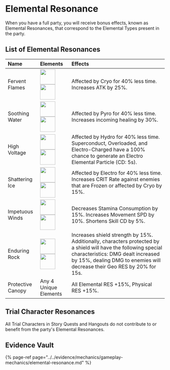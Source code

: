 # Elemental Resonance

When you have a full party, you will receive bonus effects, known as Elemental Resonances, that correspond to the Elemental Types present in the party.  

## List of Elemental Resonances

| Name | Elements | Effects |
| :--- | :--- | :--- |
| Fervent Flames | <img src="../../.gitbook/assets/element_pyro.png" width="48"><img src="../../.gitbook/assets/element_pyro.png" width="48"> | Affected by Cryo for 40% less time. Increases ATK by 25%. |
| Soothing Water | <img src="../../.gitbook/assets/element_hydro.png" width="48"><img src="../../.gitbook/assets/element_hydro.png" width="48"> | Affected by Pyro for 40% less time. Increases incoming healing by 30%. |
| High Voltage | <img src="../../.gitbook/assets/element_electro.png" width="48"><img src="../../.gitbook/assets/element_electro.png" width="48"> | Affected by Hydro for 40% less time. Superconduct, Overloaded, and Electro-Charged have a 100% chance to generate an Electro Elemental Particle (CD: 5s). |
| Shattering Ice | <img src="../../.gitbook/assets/element_cryo.png" width="48"><img src="../../.gitbook/assets/element_cryo.png" width="48"> | Affected by Electro for 40% less time. Increases CRIT Rate against enemies that are Frozen or affected by Cryo by 15%. |
| Impetuous Winds | <img src="../../.gitbook/assets/element_anemo.png" width="48"><img src="../../.gitbook/assets/element_anemo.png" width="48"> | Decreases Stamina Consumption by 15%. Increases Movement SPD by 10%. Shortens Skill CD by 5%. |
| Enduring Rock | <img src="../../.gitbook/assets/element_geo (1).png" width="48"><img src="../../.gitbook/assets/element_geo (1).png" width="48"> | Increases shield strength by 15%. Additionally, characters protected by a shield will have the following special characteristics: DMG dealt increased by 15%, dealing DMG to enemies will decrease their Geo RES by 20% for 15s. |
| Protective Canopy | Any 4 Unique Elements | All Elemental RES +15%, Physical RES +15%. |

## Trial Character Resonances

All Trial Characters in Story Quests and Hangouts do not contribute to or benefit from the party's Elemental Resonances.

## Evidence Vault

{% page-ref page="../../evidence/mechanics/gameplay-mechanics/elemental-resonance.md" %}
